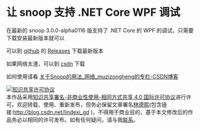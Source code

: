 # 让 snoop 支持 .NET Core WPF 调试

在最新的 snoop 3.0.0-alpha0116 版支持了 .NET Core 的 WPF 的调试，只需要下载安装最新版本就可以

<!--more-->
<!-- CreateTime:4/18/2020 9:40:19 AM -->

<!-- 发布 -->

可以到 [github](https://github.com/snoopwpf/snoopwpf ) 的 [Releases](https://github.com/snoopwpf/snoopwpf/releases ) 下载最新版本

如果网络太渣，可以到 [csdn](https://download.csdn.net/download/lindexi_gd/12336414) 下载

如何使用请看 [关于Snoop的用法_网络_muzizongheng的专栏-CSDN博客](https://blog.csdn.net/muzizongheng/article/details/9364293 )

<a rel="license" href="http://creativecommons.org/licenses/by-nc-sa/4.0/"><img alt="知识共享许可协议" style="border-width:0" src="https://licensebuttons.net/l/by-nc-sa/4.0/88x31.png" /></a><br />本作品采用<a rel="license" href="http://creativecommons.org/licenses/by-nc-sa/4.0/">知识共享署名-非商业性使用-相同方式共享 4.0 国际许可协议</a>进行许可。欢迎转载、使用、重新发布，但务必保留文章署名[林德熙](http://blog.csdn.net/lindexi_gd)(包含链接:http://blog.csdn.net/lindexi_gd )，不得用于商业目的，基于本文修改后的作品务必以相同的许可发布。如有任何疑问，请与我[联系](mailto:lindexi_gd@163.com)。
